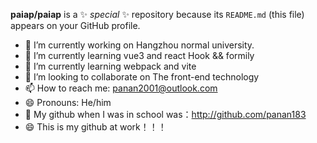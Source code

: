 **paiap/paiap** is a ✨ _special_ ✨ repository because its `README.md` (this file) appears on your GitHub profile.
- 🔭 I’m currently working on Hangzhou normal university.
- 🌱 I’m currently learning vue3 and react Hook && formily
- 🌱 I’m currently learning webpack and vite
- 👯 I’m looking to collaborate on The front-end technology
- 📫 How to reach me: panan2001@outlook.com
- 😄 Pronouns: He/him
- 🌱 My github when I was in school was：http://github.com/panan183
- 😄 This is my github at work！！！

